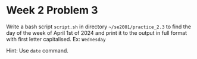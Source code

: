 # Week 2 Problem 3

Write a bash script ` script.sh ` in directory ` ~/se2001/practice_2.3 ` to find the day of the week of April 1st of 2024 and print it to the output in full format with first letter capitalised. Ex: ` Wednesday `

Hint: Use ` date ` command.